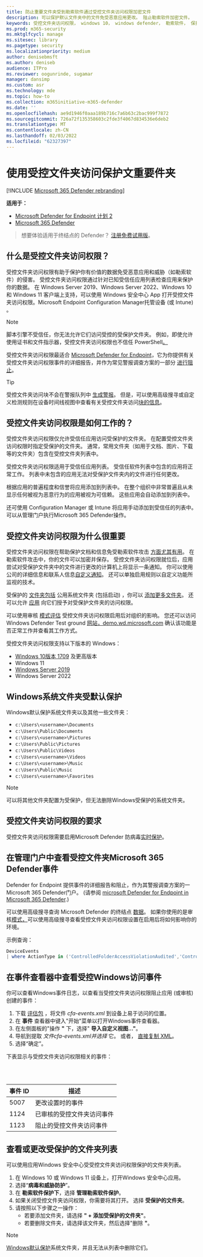 ```yaml
---
title: 防止重要文件夹受到勒索软件通过受控文件夹访问权限加密文件
description: 可以保护默认文件夹中的文件免受恶意应用更改。 阻止勒索软件加密文件。
keywords: 受控文件夹访问权限， windows 10， windows defender， 勒索软件， 保护， 文件， 文件夹
ms.prod: m365-security
ms.mktglfcycl: manage
ms.sitesec: library
ms.pagetype: security
ms.localizationpriority: medium
author: denisebmsft
ms.author: deniseb
audience: ITPro
ms.reviewer: oogunrinde, sugamar
manager: dansimp
ms.custom: asr
ms.technology: mde
ms.topic: how-to
ms.collection: m365initiative-m365-defender
ms.date: ''
ms.openlocfilehash: ae9d1946f0aaa189b716c7a6b63c2bac999f7872
ms.sourcegitcommit: 726a72f135358603c2fde3f4067d834536e6deb2
ms.translationtype: MT
ms.contentlocale: zh-CN
ms.lasthandoff: 02/03/2022
ms.locfileid: "62327397"
---
```

# <a name="protect-important-folders-with-controlled-folder-access"></a>使用受控文件夹访问保护文重要件夹

[!INCLUDE [Microsoft 365 Defender rebranding](../../includes/microsoft-defender.md)]

**适用于：**
- [Microsoft Defender for Endpoint 计划 2](https://go.microsoft.com/fwlink/p/?linkid=2154037)
- [Microsoft 365 Defender](https://go.microsoft.com/fwlink/?linkid=2118804)

> 想要体验适用于终结点的 Defender？ [注册免费试用版](https://signup.microsoft.com/create-account/signup?products=7f379fee-c4f9-4278-b0a1-e4c8c2fcdf7e&ru=https://aka.ms/MDEp2OpenTrial?ocid=docs-wdatp-assignaccess-abovefoldlink)。

## <a name="what-is-controlled-folder-access"></a>什么是受控文件夹访问权限？

受控文件夹访问权限有助于保护你有价值的数据免受恶意应用和威胁（如勒索软件）的侵害。 受控文件夹访问权限通过针对已知受信任应用列表检查应用来保护你的数据。 在 Windows Server 2019、Windows Server 2022、Windows 10 和 Windows 11 客户端上支持，可以使用 Windows 安全中心 App 打开受控文件夹访问权限。Microsoft Endpoint Configuration Manager托管设备 (或 Intune) 。

> [!NOTE]
> 脚本引擎不受信任，你无法允许它们访问受控的受保护文件夹。 例如，即使允许使用证书和文件指示器，受控文件夹访问权限也不信任 PowerShell[。](/microsoft-365/security/defender-endpoint/indicator-certificates)

受控文件夹访问权限最适合 [Microsoft Defender for Endpoint](microsoft-defender-endpoint.md)，它为你提供有关受控文件夹访问权限事件的详细报告，并作为常见警报调查方案的一部分 [进行阻止](investigate-alerts.md)。

> [!TIP]
> 受控文件夹访问块不会在警报队列中 [生成警报](alerts-queue.md)。 但是，可以使用高级搜寻或自定义检测规则在设备时间线视图中[](investigate-machines.md)查看有关受控文件夹访问[块的信息](custom-detection-rules.md)。[](advanced-hunting-overview.md)

## <a name="how-does-controlled-folder-access-work"></a>受控文件夹访问权限是如何工作的？

受控文件夹访问权限仅允许受信任应用访问受保护的文件夹。 在配置受控文件夹访问权限时指定受保护的文件夹。 通常，常用文件夹（如用于文档、图片、下载等的文件夹）包含在受控文件夹列表中。

受控文件夹访问权限适用于受信任应用列表。 受信任软件列表中包含的应用将正常工作。 列表中未包含的应用无法对受保护文件夹内的文件进行任何更改。

根据应用的普遍程度和信誉将应用添加到列表中。 在整个组织中非常普遍且从未显示任何被视为恶意行为的应用被视为可信赖。 这些应用会自动添加到列表中。

还可使用 Configuration Manager 或 Intune 将应用手动添加到受信任的列表中。 可以从管理门户执行Microsoft 365 Defender操作。 

## <a name="why-controlled-folder-access-is-important"></a>受控文件夹访问权限为什么很重要

受控文件夹访问权限在帮助保护文档和信息免受勒索软件攻击 [方面尤其有用](https://www.microsoft.com/wdsi/threats/ransomware)。 在勒索软件攻击中，你的文件可以加密并保存。 受控文件夹访问权限就位后，应用尝试对受保护文件夹中的文件进行更改的计算机上将显示一条通知。 你可以使用公司的详细信息和联系人信息[自定义通知](attack-surface-reduction-rules-deployment-implement.md#customize-attack-surface-reduction-rules)。 还可以单独启用规则以自定义功能所监视的技术。

受保护的 [文件夹包括](#review-controlled-folder-access-events-in-windows-event-viewer) 公用系统文件夹 (包括启动) ，你可以 [添加更多文件夹](customize-controlled-folders.md#protect-additional-folders)。 还可以允许 [应用](customize-controlled-folders.md#allow-specific-apps-to-make-changes-to-controlled-folders) 向它们授予对受保护文件夹的访问权限。

可以使用审核 [模式评估](audit-windows-defender.md) 受控文件夹访问权限启用后对组织的影响。 您还可以访问 Windows Defender Test ground [网站，demo.wd.microsoft.com](https://demo.wd.microsoft.com?ocid=cx-wddocs-testground) 确认该功能是否正常工作并查看其工作方式。

受控文件夹访问权限支持以下版本的 Windows：

- [Windows 10版本 1709](/windows/whats-new/whats-new-windows-10-version-1709) 及更高版本
- Windows 11
- [Windows Server 2019](/windows-server/get-started-19/whats-new-19)
- Windows Server 2022

## <a name="windows-system-folders-are-protected-by-default"></a>Windows系统文件夹受默认保护

Windows默认保护系统文件夹以及其他一些文件夹：

- `c:\Users\<username>\Documents`
- `c:\Users\Public\Documents`
- `c:\Users\<username>\Pictures`
- `c:\Users\Public\Pictures`
- `c:\Users\Public\Videos`
- `c:\Users\<username>\Videos`
- `c:\Users\<username>\Music`
- `c:\Users\Public\Music`
- `c:\Users\<username>\Favorites`

> [!NOTE]
> 可以将其他文件夹配置为受保护，但无法删除Windows受保护的系统文件夹。

## <a name="requirements-for-controlled-folder-access"></a>受控文件夹访问权限的要求

受控文件夹访问权限需要启用Microsoft Defender 防病毒[实时保护](/windows/security/threat-protection/microsoft-defender-antivirus/configure-real-time-protection-microsoft-defender-antivirus)。

## <a name="review-controlled-folder-access-events-in-the-microsoft-365-defender-portal"></a>在管理门户中查看受控文件夹Microsoft 365 Defender事件

Defender for Endpoint 提供事件的详细报告和阻止，作为其警报调查方案的一[](investigate-alerts.md)Microsoft 365 Defender门户。  (请参阅 [microsoft Defender for Endpoint in Microsoft 365 Defender](../defender/microsoft-365-security-center-mde.md).) 

可以使用高级搜寻查询 Microsoft Defender 的终结点 [数据](advanced-hunting-overview.md)。 如果你使用的是审核[模式，](audit-windows-defender.md)可以使用高级搜寻查看受控文件夹[](advanced-hunting-overview.md)访问权限设置在启用后将如何影响你的环境。

示例查询：

```PowerShell
DeviceEvents
| where ActionType in ('ControlledFolderAccessViolationAudited','ControlledFolderAccessViolationBlocked')
```

## <a name="review-controlled-folder-access-events-in-windows-event-viewer"></a>在事件查看器中查看受控Windows访问事件

你可以查看Windows事件日志，以查看当受控文件夹访问权限阻止应用 (或审核) 创建的事件：

1. 下载 [评估包](https://aka.ms/mp7z2w) ，将文件 *cfa-events.xml* 到设备上易于访问的位置。
2. 在 **事件** 查看器中键入"开始"菜单以打开Windows事件查看器。
3. 在左侧面板的"操作 **"** 下，选择" **导入自定义视图..."**。
4. 导航到提取 *文件cfa-events.xml并选择* 它。 或者， [直接复制 XML](event-views.md)。
5. 选择“确定”。

下表显示与受控文件夹访问权限相关的事件：

<br/><br/>

|事件 ID|描述|
|---|---|
|5007|更改设置时的事件|
|1124|已审核的受控文件夹访问事件|
|1123|阻止的受控文件夹访问事件|

## <a name="view-or-change-the-list-of-protected-folders"></a>查看或更改受保护的文件夹列表

可以使用应用Windows 安全中心受受控文件夹访问权限保护的文件夹列表。

1. 在 Windows 10 或 Windows 11 设备上，打开Windows 安全中心应用。
2. 选择“**病毒和威胁防护**”。
3. 在 **勒索软件保护下**，选择 **管理勒索软件保护**。
4. 如果关闭受控文件夹访问权限，你需要将其打开。 选择 **受保护的文件夹**。
5. 请按照以下步骤之一操作：
   - 若要添加文件夹，请选择 **" + 添加受保护的文件夹"**。
   - 若要删除文件夹，请选择该文件夹，然后选择"删除 **"**。

> [!NOTE]
> [Windows默认保护](#windows-system-folders-are-protected-by-default)系统文件夹，并且无法从列表中删除它们。

